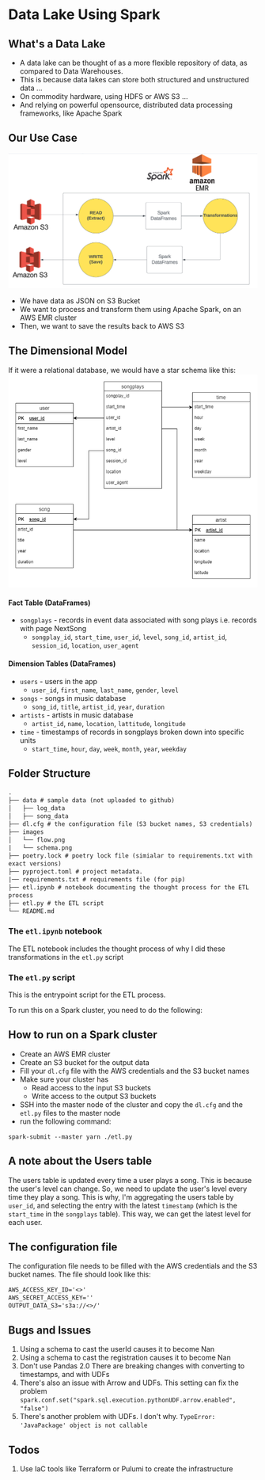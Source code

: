 # Data Lake Using Spark
## What's a Data Lake
* A data lake can be thought of as a more flexible repository of data, as compared to Data Warehouses.
* This is because data lakes can store both structured and unstructured data ...
* On commodity hardware, using HDFS or AWS S3 ...
* And relying on powerful opensource, distributed data processing frameworks, like Apache Spark

## Our Use Case
![Project flow](./images/flow.png)
* We have data as JSON on S3 Bucket
* We want to process and transform them using Apache Spark, on an AWS EMR cluster
* Then, we want to save the results back to AWS S3

## The Dimensional Model
If it were a relational database, we would have a star schema like this:
![Star Schema](./images/schema.png)
#### Fact Table (DataFrames)
* `songplays` - records in event data associated with song plays i.e. records with page NextSong
    * `songplay_id`, `start_time`, `user_id`, `level`, `song_id`, `artist_id`, `session_id`, `location`, `user_agent`
#### Dimension Tables (DataFrames)
* `users` - users in the app
    * `user_id`, `first_name`, `last_name`, `gender`, `level`
* `songs` - songs in music database
    * `song_id`, `title`, `artist_id`, `year`, `duration`
* `artists` - artists in music database
    * `artist_id`, `name`, `location`, `lattitude`, `longitude`
* `time` - timestamps of records in songplays broken down into specific units
    * `start_time`, `hour`, `day`, `week`, `month`, `year`, `weekday`

## Folder Structure
```
.
├── data # sample data (not uploaded to github)
│   ├── log_data
│   ├── song_data
├── dl.cfg # the configuration file (S3 bucket names, S3 credentials)
├── images
│   └── flow.png
|   └── schema.png
├── poetry.lock # poetry lock file (simialar to requirements.txt with exact versions)
├── pyproject.toml # project metadata.
|── requirements.txt # requirements file (for pip)
├── etl.ipynb # notebook documenting the thought process for the ETL process
├── etl.py # the ETL script
└── README.md
```
### The `etl.ipynb` notebook
The ETL notebook includes the thought process of why I did these transformations in the `etl.py` script
### The `etl.py` script
This is the entrypoint script for the ETL process.

To run this on a Spark cluster, you need to do the following:


## How to run on a Spark cluster
* Create an AWS EMR cluster
* Create an S3 bucket for the output data
* Fill your `dl.cfg` file with the AWS credentials and the S3 bucket names
* Make sure your cluster has 
    * Read access to the input S3 buckets
    * Write access to the output S3 buckets
* SSH into the master node of the cluster and copy the `dl.cfg` and the `etl.py` files to the master node
* run the following command: 
```
spark-submit --master yarn ./etl.py
```


## A note about the Users table
The users table is updated every time a user plays a song. This is because the user's level can change. So, we need to update the user's level every time they play a song. This is why, I'm aggregating the users table by `user_id`, and selecting the entry with the latest `timestamp` (which is the `start_time` in the `songplays` table). This way, we can get the latest level for each user.

## The configuration file
The configuration file needs to be filled with the AWS credentials and the S3 bucket names. The file should look like this:
```
AWS_ACCESS_KEY_ID='<>'
AWS_SECRET_ACCESS_KEY=''
OUTPUT_DATA_S3='s3a://<>/'
```

## Bugs and Issues
1. Using a schema to cast the userId causes it to become Nan
2. Using a schema to cast the registration causes it to become Nan
4. Don't use Pandas 2.0 There are breaking changes with converting to timestamps, and with UDFs
5. There's also an issue with Arrow and UDFs. This setting can fix the problem `spark.conf.set("spark.sql.execution.pythonUDF.arrow.enabled", "false")`
6. There's another problem with UDFs. I don't why. `TypeError: 'JavaPackage' object is not callable`

## Todos
1. Use IaC tools like Terraform or Pulumi to create the infrastructure